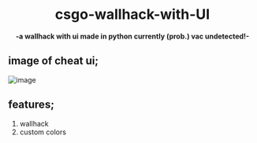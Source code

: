 
<div align=center>
  
  # csgo-wallhack-with-UI
  
  **-a wallhack with ui made in python currently (prob.) vac undetected!-** 
  
</div>

## image of cheat ui;
![image](https://user-images.githubusercontent.com/81589649/153958585-2f8a853d-b8f4-4c72-a2a9-b9129d65120f.png)

## features;
1. wallhack
2. custom colors

